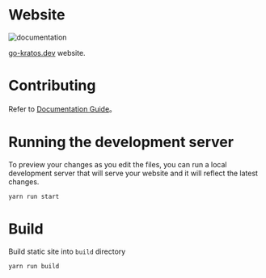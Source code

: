 # Website
![documentation](https://github.com/go-kratos/go-kratos.dev/workflows/documentation/badge.svg)

[go-kratos.dev](https://go-kratos.dev) website.


# Contributing
Refer to [Documentation Guide](https://go-kratos.dev/en/docs/community/documentation/)。


# Running the development server
To preview your changes as you edit the files, you can run a local development server that will serve your website and it will reflect the latest changes.

```bash
yarn run start
```

# Build
Build static site into `build` directory

```bash
yarn run build
```
